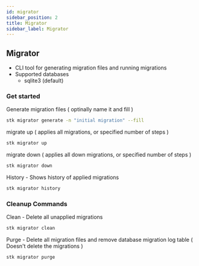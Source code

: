 ```yaml
---
id: migrator
sidebar_position: 2
title: Migrator
sidebar_label: Migrator
---
```


## Migrator

- CLI tool for generating migration files and running migrations
- Supported databases
  - sqlite3 (default)

### Get started

Generate migration files ( optinally name it and fill )

```bash
stk migrator generate -n "initial migration" --fill
```

migrate up ( applies all migrations, or specified number of steps )

```bash
stk migrator up
```

migrate down ( applies all down migrations, or specified number of steps )

```bash
stk migrator down
```

History - Shows history of applied migrations

```bash
stk migrator history
```

### Cleanup Commands

Clean - Delete all unapplied migrations

```bash
stk migrator clean
```

Purge - Delete all migration files and remove database migration log table ( Doesn't delete the migrations )

```bash
stk migrator purge
```